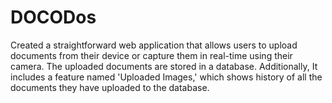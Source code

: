 # DOCODos
 Created a straightforward web application that allows users to upload documents from their device or capture them in real-time using their camera. The uploaded documents are stored in a database. Additionally, It includes a feature named 'Uploaded Images,' which shows history of all the documents they have uploaded to the database.
